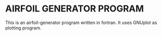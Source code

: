 # AIRFOIL GENERATOR PROGRAM

This is an airfoil-generator program written in fortran. 
It uses GNUplot as plotting program. 

